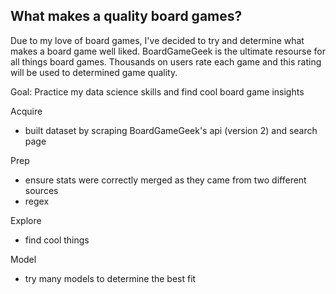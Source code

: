 ## What makes a quality board games? 

Due to my love of board games, I've decided to try and determine what makes a board game well liked. BoardGameGeek is the ultimate resourse for all things board games. Thousands on users rate each game and this rating will be used to determined game quality. 

Goal: Practice my data science skills and find cool board game insights

Acquire
- built dataset by scraping BoardGameGeek's api (version 2) and search page

Prep
- ensure stats were correctly merged as they came from two different sources
- regex 

Explore 
- find cool things

Model 
- try many models to determine the best fit